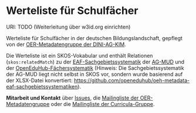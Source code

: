 # Werteliste für Schulfächer

URI: TODO (Weiterleitung über w3id.org einrichten)

Werteliste für Schulfächer in der deutschen Bildungslandschaft, gepflegt von der [OER-Metadatengruppe der DINI-AG-KIM](https://wiki.dnb.de/x/IQ30B).

Die Werteliste ist ein SKOS-Vokabular und enthält Relationen (`skos:relatedMatch`) zu der [EAF-Sachgebietssystematik](http://agmud.de/sachgebietssystematik/) der [AG-MUD](agmud.de) und der [OpenEduHub-Fächersystematik](http://w3id.org/openeduhub/vocabs/discipline) (Hinweis: Die Sachgebietssystematik der AG-MUD liegt nicht selbst in SKOS vor, sondern wurde basierend auf der XLSX-Datei konvertiert: https://github.com/openeduhub/oeh-metadata-eaf-sachgebietssystematiken).

**Mitarbeit und Kontakt** über [Issues](https://github.com/dini-ag-kim/hcrt/issues/), die [Mailingliste der OER-Metadatengruppe](https://lists.dnb.de/mailman/listinfo/dini-ag-kim-oer) oder die [Mailingliste der Curricula-Gruppe](https://lists.dnb.de/mailman/listinfo/dini-ag-kim-curricula).
